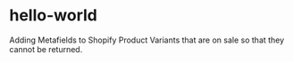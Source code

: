 # hello-world
Adding Metafields to Shopify Product Variants that are on sale so that they cannot be returned.
